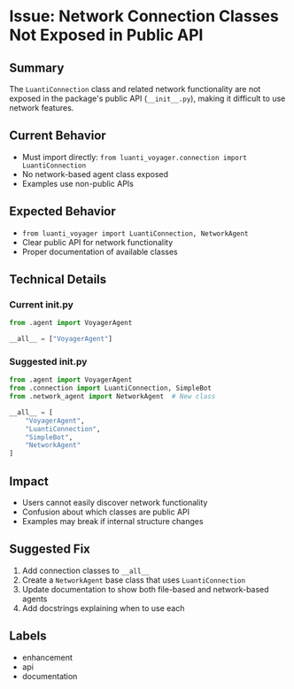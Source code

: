 # Issue: Network Connection Classes Not Exposed in Public API

## Summary
The `LuantiConnection` class and related network functionality are not exposed in the package's public API (`__init__.py`), making it difficult to use network features.

## Current Behavior
- Must import directly: `from luanti_voyager.connection import LuantiConnection`
- No network-based agent class exposed
- Examples use non-public APIs

## Expected Behavior
- `from luanti_voyager import LuantiConnection, NetworkAgent`
- Clear public API for network functionality
- Proper documentation of available classes

## Technical Details

### Current __init__.py
```python
from .agent import VoyagerAgent

__all__ = ["VoyagerAgent"]
```

### Suggested __init__.py
```python
from .agent import VoyagerAgent
from .connection import LuantiConnection, SimpleBot
from .network_agent import NetworkAgent  # New class

__all__ = [
    "VoyagerAgent",
    "LuantiConnection", 
    "SimpleBot",
    "NetworkAgent"
]
```

## Impact
- Users cannot easily discover network functionality
- Confusion about which classes are public API
- Examples may break if internal structure changes

## Suggested Fix
1. Add connection classes to `__all__`
2. Create a `NetworkAgent` base class that uses `LuantiConnection`
3. Update documentation to show both file-based and network-based agents
4. Add docstrings explaining when to use each

## Labels
- enhancement
- api
- documentation